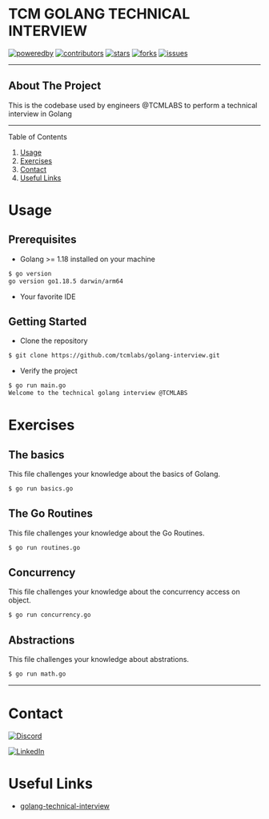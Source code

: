 # TCM GOLANG TECHNICAL INTERVIEW

<!-- Project badges -->
[![poweredby][powered-by-shield]][company-url]
[![contributors][github-contributors-shield]][github-contributors-url]
[![stars][github-stars-shield]][github-stars-url]
[![forks][github-forks-shield]][github-forks-url]
[![issues][github-issues-shield]][github-issues-url]

---
## About The Project
This is the codebase used by engineers @TCMLABS to perform a technical interview in Golang

---

<!-- TABLE OF CONTENTS -->

<div>
  Table of Contents
  <ol>
    <li><a href="#usage">Usage</a></li>
    <li><a href="#exercises">Exercises</a></li>
    <li><a href="#contact">Contact</a></li>
    <li><a href="#useful-links">Useful Links</a></li>
  </ol>
</div>

# Usage
## Prerequisites
 * Golang >= 1.18 installed on your machine 
```bash
$ go version
go version go1.18.5 darwin/arm64
```
 * Your favorite IDE

## Getting Started
 * Clone the repository
```bash
$ git clone https://github.com/tcmlabs/golang-interview.git 
```
 * Verify the project
```bash
$ go run main.go                                                                                                                                                                                         1 ↵
Welcome to the technical golang interview @TCMLABS 
```

# Exercises
## The basics
This file challenges your knowledge about the basics of Golang.
```bash
$ go run basics.go
```
## The Go Routines
This file challenges your knowledge about the Go Routines.
```bash
$ go run routines.go
```
## Concurrency
This file challenges your knowledge about the concurrency access on object.
```bash
$ go run concurrency.go
```
## Abstractions
This file challenges your knowledge about abstrations.
```bash
$ go run math.go
```

---
# Contact
[![Discord][discord-shield]][discord-url]

[![LinkedIn][linkedin-shield]][linkedin-url]


# Useful Links
<ul>
<li><a href="https://blog.tcmlabs.fr/golang-technical-interview-tcmlabs-a70c02639381">golang-technical-interview</a></li>
</ul>


<!-- MARKDOWN LINKS & IMAGES -->

<!-- GitHub -->
[github-stars-shield]: https://img.shields.io/github/stars/tcmlabs/golang-interview?color=yellow&style=for-the-badge&logo=GitHub
[github-stars-url]: https://github.com/tcmlabs/golang-interview/stargazers
[github-contributors-shield]: https://img.shields.io/github/contributors/tcmlabs/golang-interview?style=for-the-badge&logo=github&color=blue
[github-contributors-url]: https://github.com/tcmlabs/golang-interview/graphs/contributors
[github-forks-shield]: https://img.shields.io/github/forks/tcmlabs/golang-interview?style=for-the-badge&logo=github&color=blue
[github-forks-url]: https://github.com/tcmlabs/golang-interview/network/members
[github-issues-shield]: https://img.shields.io/github/issues/tcmlabs/golang-interview?style=for-the-badge&logo=github&color=red
[github-issues-url]: https://github.com/tcmlabs/golang-interview/issues

<!-- Company: TCM -->
[powered-by-shield]: https://img.shields.io/badge/powered%20by-tcm-blue?style=for-the-badge
[discord-shield]: https://img.shields.io/discord/809401742843314188?color=violet&label=discord&logo=discord&logoColor=white&style=for-the-badge
[discord-url]: https://discord.gg/7U3Pt5G22S
[linkedin-shield]: https://img.shields.io/badge/linkedin-tcmlabs-blue?style=for-the-badge&logo=linkedin
[linkedin-url]: https://www.linkedin.com/company/tcmlabs
[company-url]: https://www.tcmlabs.fr